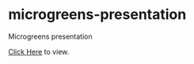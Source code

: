 # microgreens-presentation
Microgreens presentation

<a target="_blank" href="http://yoku2010.github.io/microgreens-presentation/">Click Here</a> to view.